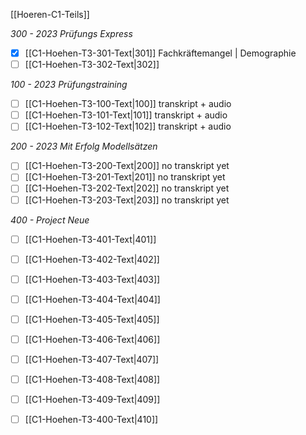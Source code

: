 [[Hoeren-C1-Teils]]

*300 - 2023 Prüfungs Express*
- [x] [[C1-Hoehen-T3-301-Text|301]] Fachkräftemangel | Demographie
- [ ] [[C1-Hoehen-T3-302-Text|302]]

*100 - 2023 Prüfungstraining*
- [ ] [[C1-Hoehen-T3-100-Text|100]] transkript + audio
- [ ] [[C1-Hoehen-T3-101-Text|101]] transkript + audio
- [ ] [[C1-Hoehen-T3-102-Text|102]] transkript + audio

*200 - 2023 Mit Erfolg Modellsätzen*
- [ ] [[C1-Hoehen-T3-200-Text|200]] no transkript yet
- [ ] [[C1-Hoehen-T3-201-Text|201]] no transkript yet
- [ ] [[C1-Hoehen-T3-202-Text|202]] no transkript yet
- [ ] [[C1-Hoehen-T3-203-Text|203]] no transkript yet

*400 - Project Neue*
- [ ] [[C1-Hoehen-T3-401-Text|401]] 
- [ ] [[C1-Hoehen-T3-402-Text|402]] 
- [ ] [[C1-Hoehen-T3-403-Text|403]] 
- [ ] [[C1-Hoehen-T3-404-Text|404]] 
- [ ] [[C1-Hoehen-T3-405-Text|405]] 
- [ ] [[C1-Hoehen-T3-406-Text|406]] 
- [ ] [[C1-Hoehen-T3-407-Text|407]] 
- [ ] [[C1-Hoehen-T3-408-Text|408]] 
- [ ] [[C1-Hoehen-T3-409-Text|409]] 
- [ ] [[C1-Hoehen-T3-400-Text|410]] 

